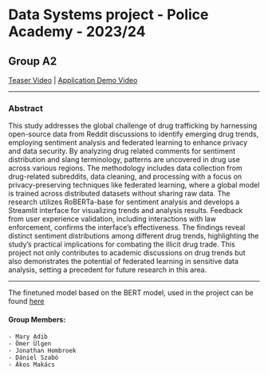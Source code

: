 # Data Systems project - Police Academy - 2023/24 
## Group A2

[Teaser Video](https://www.youtube.com/watch?v=LSAxR6QDHyk) | [Application Demo Video](https://www.youtube.com/watch?v=DxgNtYaCU7Y)

***

### Abstract

This study addresses the global challenge of drug trafficking by harnessing open-source data from Reddit discussions to identify emerging drug trends, employing sentiment analysis and federated learning to enhance privacy and data security. By analyzing drug related comments for sentiment distribution and slang terminology, patterns are uncovered in drug use across various regions. The methodology includes data collection from drug-related subreddits, data cleaning, and processing with a focus on privacy-preserving techniques like federated learning, where a global model is trained across distributed datasets without sharing raw data. The research utilizes RoBERTa-base for sentiment analysis and develops a Streamlit interface for visualizing trends and analysis results. Feedback from user experience validation, including interactions with law enforcement, confirms the interface’s effectiveness. The findings reveal distinct sentiment distributions among different drug trends, highlighting the study’s practical implications for combating the illicit drug trade. This project not only contributes to academic discussions on drug trends but also demonstrates the potential of federated learning in sensitive data analysis, setting a precedent for future research in this area.

***

The finetuned model based on the BERT model, used in the project can be found [here](https://huggingface.co/danielsz96/drugobert)


<!-- ### Git workflow:
- For every time you want to collaborate, you must create a new branch for every feature, and create a Pull Request when it's finished. We can merge them when the given part is finished. It would be best to create a new branch for each and every session you do, and then merge it, so others don't have to search through loads of branches. 
- Commit messages must be meaningful, so that it's instantly clear what does the commit do. (hint: the best commit template is: **"This commit will `< Your Commit Message >`)**
- Merging Pull Requests are the responsibility of collaborators, after thorough review (this will be important when developing the MVP later on).
- As for the commit messages, we should use a base version of `conventinal commit` (https://www.conventionalcommits.org/en/v1.0.0/), meaning a commit should always start with one of the following keywords and a semicolon:
    - `chore:` house keeping stuff, like adding config files, removing unneded files, etc.
    - `feat:` every time you research and upload results, develop something, and add value right to the project work, not just the repo, then you should use this.
    - `fix:` self explanatory, in case we have a bug and the commit is intended to fix that.
    - `refactor:` again, self explanatory, use this when you have refactored a given piece of code or research note, or anything.

### Research workflow:
- in the `bin` folder every one of us has a folder. Here you can gather your findings as you wish, maybe in a txt file, gather papers, articles, code, etc. 
- Periodically, we must talk through our findings, then we should decide on what should go into the common `Research` folder. The `Research` folder should not be modified without , however, your personal folder can contain anything you find interesting.
- **Note that no big files, datasets, etc (larger than a couple of Mb at max, but mostly a file should be in the Kb region) should be uploaded to git. Large files should be collected via links, or uploaded to google docs (etc.) for now if you have no permanent link for them.**

### Docker Environment:
- Every docker environment, for every model we try has a dedicated folder, in which there are the docker files.
- Start the docker environment with the following command:
```
docker compose up <name> -->
<!-- ``` -->


#### Group Members:
```
- Mary Adib
- Ömer Ülgen
- Jonathan Hombroek
- Dániel Szabó
- Ákos Makács
```
